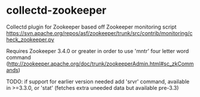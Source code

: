 collectd-zookeeper
==================
Collectd plugin for Zookeeper based off Zookeeper monitoring script https://svn.apache.org/repos/asf/zookeeper/trunk/src/contrib/monitoring/check_zookeeper.py

Requires Zookeeper 3.4.0 or greater in order to use 'mntr' four letter word command (http://zookeeper.apache.org/doc/trunk/zookeeperAdmin.html#sc_zkCommands)

TODO: if support for earlier version needed add 'srvr' command, available in >=3.3.0, or 'stat' (fetches extra uneeded data but available pre-3.3)
